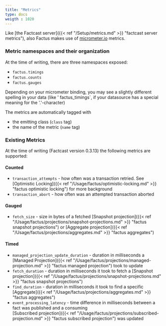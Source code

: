 ```yaml
---
title: "Metrics"
type: docs
weigth : 1020
---
```


Like [the Factcast server]({{< ref "/Setup/metrics.md" >}} "factcast server metrics"), also Factus makes use 
of [micrometer.io](https://micrometer.io/) metrics.

### Metric namespaces and their organization

At the time of writing, there are three namespaces exposed:

* `factus.timings`
* `factus.counts`
* `factus.gauges`

Depending on your micrometer binding, you may see a slightly different spelling in your data (like '
factus_timings`, if your datasource has a special meaning for the '.'-character)

The metrics are automatically tagged with 

* the emitting class (`class` tag) 
* the name of the metric (`name` tag)

### Existing Metrics
At the time of writing (Factcast version 0.3.13) the following metrics are supported:

#### Counted
- `transaction_attempts` - how often was a transaction retried. See [Optimistic Locking]({{< ref "/Usage/factus/optimistic-locking.md" >}} 
"factus optimistic locking") for more background
- `transaction_abort` - how often was an attempted transaction aborted

#### Gauged
- `fetch_size` - size in bytes of a fetched [Snapshot projection]({{< ref "/Usage/factus/projections/snapshot-projections.md" >}} 
"factus snapshot projections") or [Aggregate projection]({{< ref "/Usage/factus/projections/aggregates.md" >}} 
"factus aggregates") 
  
#### Timed
- `managed_projection_update_duration`  - duration in milliseconds a [Managed Projection]({{< ref "/Usage/factus/projections/managed-projection.md" >}} 
"factus managed projection") took to update
- `fetch_duration` - duration in milliseconds it took to fetch a [Snapshot projection]({{< ref "/Usage/factus/projections/snapshot-projections.md" >}} 
"factus snapshot projections")
- `find_duration` - duration in milliseconds it took to find a specific [Aggregate]({{< ref "/Usage/factus/projections/aggregates.md" >}} 
"factus aggregates")
- `event_processing_latency` - time difference in milliseconds between a fact was published and a consuming  
[Subscribed projection]({{< ref "/Usage/factus/projections/subscribed-projection.md" >}} "factus subscribed projection") was updated
  
 

